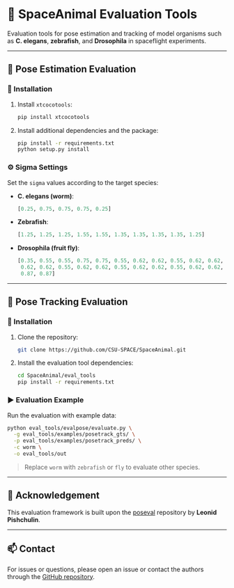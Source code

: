 # 🧪 SpaceAnimal Evaluation Tools

Evaluation tools for pose estimation and tracking of model organisms such as **C. elegans**, **zebrafish**, and **Drosophila** in spaceflight experiments.

---

## 📌 Pose Estimation Evaluation

### 🔧 Installation

1. Install `xtcocotools`:
   ```bash
   pip install xtcocotools
   ```

2. Install additional dependencies and the package:
   ```bash
   pip install -r requirements.txt
   python setup.py install
   ```

### ⚙️ Sigma Settings

Set the `sigma` values according to the target species:

- **C. elegans (worm)**:
  ```python
  [0.25, 0.75, 0.75, 0.75, 0.25]
  ```

- **Zebrafish**:
  ```python
  [1.25, 1.25, 1.25, 1.55, 1.55, 1.35, 1.35, 1.35, 1.35, 1.25]
  ```

- **Drosophila (fruit fly)**:
  ```python
  [0.35, 0.55, 0.55, 0.75, 0.75, 0.55, 0.62, 0.62, 0.55, 0.62, 0.62, 0.55,
   0.62, 0.62, 0.55, 0.62, 0.62, 0.55, 0.62, 0.62, 0.55, 0.62, 0.62, 0.55,
   0.87, 0.87]
  ```

---

## 🚶 Pose Tracking Evaluation

### 🔧 Installation

1. Clone the repository:
   ```bash
   git clone https://github.com/CSU-SPACE/SpaceAnimal.git
   ```

2. Install the evaluation tool dependencies:
   ```bash
   cd SpaceAnimal/eval_tools
   pip install -r requirements.txt
   ```

### ▶️ Evaluation Example

Run the evaluation with example data:
```bash
python eval_tools/evalpose/evaluate.py \
  -g eval_tools/examples/posetrack_gts/ \
  -p eval_tools/examples/posetrack_preds/ \
  -c worm \
  -o eval_tools/out
```

> Replace `worm` with `zebrafish` or `fly` to evaluate other species.

---

## 🙏 Acknowledgement

This evaluation framework is built upon the [poseval](https://github.com/leonid-pishchulin/poseval) repository by **Leonid Pishchulin**.

---

## 📫 Contact

For issues or questions, please open an issue or contact the authors through the [GitHub repository](https://github.com/CSU-SPACE/SpaceAnimal).
